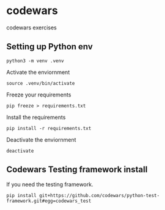 # codewars
codewars exercises


## Setting up Python env
```
python3 -m venv .venv
```

Activate the enviornment
```
source .venv/bin/activate
```

Freeze your requirements
``` 
pip freeze > requirements.txt
```

Install the requirements
```
pip install -r requirements.txt
```

Deactivate the enviornment
```
deactivate
```

## Codewars Testing framework install
If you need the testing framework.

```
pip install git+https://github.com/codewars/python-test-framework.git#egg=codewars_test
```